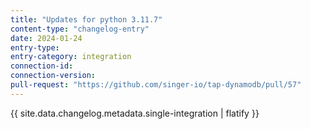 ```yaml
---
title: "Updates for python 3.11.7"
content-type: "changelog-entry"
date: 2024-01-24
entry-type: 
entry-category: integration
connection-id: 
connection-version: 
pull-request: "https://github.com/singer-io/tap-dynamodb/pull/57"
---
```

{{ site.data.changelog.metadata.single-integration | flatify }}